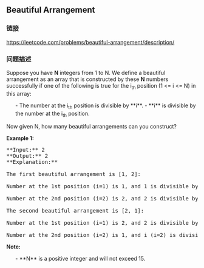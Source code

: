 ## Beautiful Arrangement  
### 链接  
https://leetcode.com/problems/beautiful-arrangement/description/  
### 问题描述

Suppose you have **N** integers from 1 to N. We define a beautiful arrangement as an array that is constructed by these **N** numbers successfully if one of the following is true for the i<sub>th</sub> position (1 <= i <= N) in this array:
<ol>
- The number at the i<sub>th</sub> position is divisible by **i**.
- **i** is divisible by the number at the i<sub>th</sub> position.
</ol>



Now given N, how many beautiful arrangements can you construct?


**Example 1:**<br />
<pre>
**Input:** 2
**Output:** 2
**Explanation:** 
<br/>The first beautiful arrangement is [1, 2]:
<br/>Number at the 1st position (i=1) is 1, and 1 is divisible by i (i=1).
<br/>Number at the 2nd position (i=2) is 2, and 2 is divisible by i (i=2).
<br/>The second beautiful arrangement is [2, 1]:
<br/>Number at the 1st position (i=1) is 2, and 2 is divisible by i (i=1).
<br/>Number at the 2nd position (i=2) is 1, and i (i=2) is divisible by 1.
</pre>


**Note:**<br>
<ol>
- **N** is a positive integer and will not exceed 15.
</ol>

